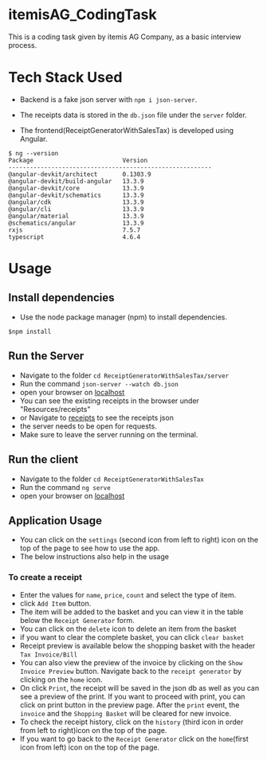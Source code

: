 # itemisAG_CodingTask
This is a coding task given by  itemis AG Company, as a basic interview process. 

# Tech Stack Used

- Backend is a fake json server with `npm i json-server`. 
- The receipts data is stored in the `db.json` file under the `server` folder.

- The frontend(ReceiptGeneratorWithSalesTax) is developed using Angular. 

```
$ ng --version
Package                         Version
---------------------------------------------------------
@angular-devkit/architect       0.1303.9
@angular-devkit/build-angular   13.3.9
@angular-devkit/core            13.3.9
@angular-devkit/schematics      13.3.9
@angular/cdk                    13.3.9
@angular/cli                    13.3.9
@angular/material               13.3.9
@schematics/angular             13.3.9
rxjs                            7.5.7
typescript                      4.6.4

```

# Usage

## Install dependencies
- Use the node package manager (npm) to install dependencies.
```
$npm install

```

## Run the Server
- Navigate to the folder `cd ReceiptGeneratorWithSalesTax/server`
- Run the command ```json-server --watch db.json```
- open your browser on [localhost](http://localhost:3000)
- You can see the existing receipts in the browser under "Resources/receipts"
- or Navigate to [receipts](http://localhost:3000/receipts) to see the receipts json
- the server needs to be open for requests. 
- Make sure to leave the server running on the terminal.


## Run the client
- Navigate to the folder `cd ReceiptGeneratorWithSalesTax`
- Run the command ```ng serve```
- open your browser on [localhost](http://localhost:4200/)

## Application Usage
- You can click on the `settings` (second icon from left to right) icon on the top of the page to see how to use the app.
- The below instructions also help in the usage

### To create a receipt
- Enter the values for `name`, `price`, `count` and select the type of item. 
- click `Add Item` button.
- The item will be added to the basket and you can view it in the table below the `Receipt Generator` form.
- You can click on the `delete` icon to delete an item from the basket
- if you want to clear the complete basket, you can click `clear basket`
- Receipt preview is available below the shopping basket with the header `Tax Invoice/Bill`
- You can also view the preview of the invoice by clicking on the `Show Invoice Preview` button. Navigate back to the `receipt generator` by clicking on the `home` icon.
- On click `Print`, the receipt will be saved in the json db as well as you can see a preview of the print. If you want to proceed with print, you can click on print button in the preview page. After the `print` event, the `invoice` and the `Shopping Basket` will be cleared for new invoice.
- To check the receipt history, click on the `history` (third icon in order from left to right)icon on the top of the page.
- If you want to go back to the `Receipt Generator` click on the `home`(first icon from left) icon on the top of the page.